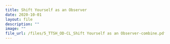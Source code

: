 ```yaml
---
title: Shift Yourself as an Observer
date: 2020-10-01
layout: file
description: ""
image: ""
file_url: /files/5_TTSH_OD-CL_Shift Yourself as an Observer-combine.pdf
---
```

